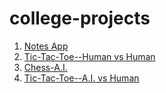 # college-projects
1. [Notes App](https://github.com/harrypotter0/college-projects/tree/master/notes-android) 
2. [Tic-Tac-Toe--Human vs Human](https://github.com/harrypotter0/college-projects/blob/master/Tic_Tac_Toe.py) 
3. [Chess-A.I.](https://github.com/harrypotter0/college-projects/tree/master/chess-ai)
4. [Tic-Tac-Toe--A.I. vs Human](https://github.com/harrypotter0/college-projects/tree/master/Tic-Tac-Toe-AI)
